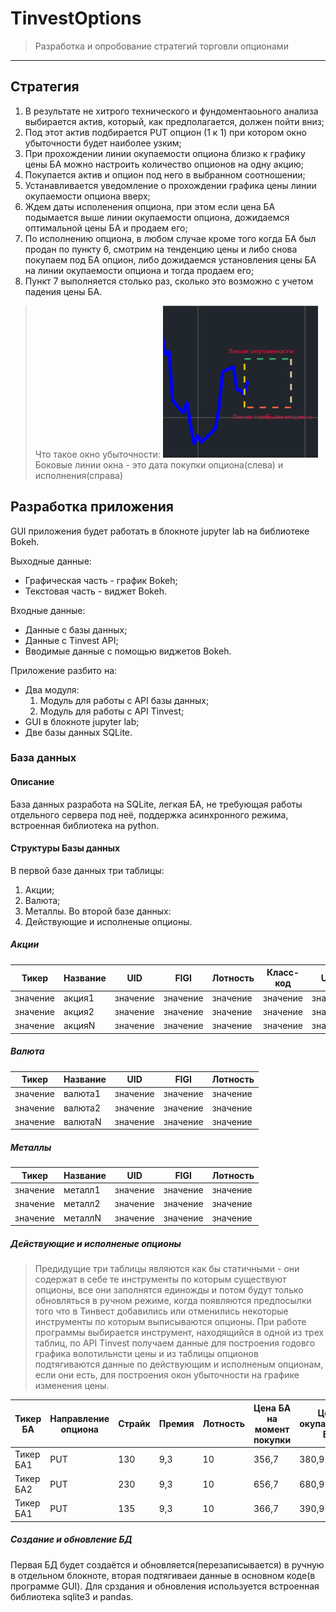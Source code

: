 # TinvestOptions
>Разработка и опробование стратегий торговли опционами
----
## Стратегия
1. В результате не хитрого технического и фундоментаоьного анализа выбирается актив, который, как предполагается, должен пойти вниз;
2. Под этот актив подбирается PUT опцион (1 к 1) при котором окно убыточности будет наиболее узким;
3. При прохождении линии окупаемости опциона близко к графику цены БА можно настроить количество опционов на одну акцию;
4. Покупается актив и опцион под него в выбранном соотношении;
5. Устанавливается уведомление о прохождении графика цены линии окупаемости опциона вверх;
6. Ждем даты исполенения опциона, при этом если цена БА подымается выше линии окупаемости опциона, дожидаемся оптимальной цены БА и продаем его;
7. По исполнению опциона, в любом случае кроме того когда БА был продан по пункту 6, смотрим на тенденцию цены и либо снова покупаем под БА опцион, либо дожидаемся установления цены БА на линии окупаемости опциона и тогда продаем его;
8. Пункт 7 выполняется столько раз, сколько это возможно с учетом падения цены БА.
>Что такое окно убыточности:
>![Окно убыточности](pic/loss_window.png)
>Боковые линии окна - это дата покупки опциона(слева) и исполнения(справа)
## Разработка приложения
GUI приложения будет работать в блокноте jupyter lab на библиотеке Bokeh.

Выходные данные:
- Графическая часть - график Bokeh;
- Текстовая часть - виджет Bokeh.

Входные данные:
- Данные с базы данных;
- Данные с Tinvest API;
- Вводимые данные с помощью виджетов Bokeh.

Приложение разбито на:
- Два модуля:
  1. Модуль для работы с API базы данных;
  2. Модуль для работы с API Tinvest;
- GUI в блокноте jupyter lab;
- Две базы данных SQLite.

### База данных
#### Описание
База данных разработа на SQLite, легкая БА, не требующая работы отдельного сервера под неё, поддержка асинхронного режима, встроенная библиотека на python.
#### Структуры Базы данных
В первой базе данных три таблицы:
1. Акции;
2. Валюта;
3. Металлы.
Во второй базе данных:
1. Действующие и исполненые опционы.
##### Акции
|Тикер|Название|UID|FIGI|Лотность|Класс-код|UUID|
|---------|----------------|------|-------|--------------|---|---|
|значение|акция1|значение|значение|значение|значение|значение|
|значение|акция2|значение|значение|значение|значение|значение|
|значение|акцияN|значение|значение|значение|значение|значение|
##### Валюта
|Тикер|Название|UID|FIGI|Лотность|
|---------|----------------|------|-------|--------------|
|значение|валюта1|значение|значение|значение|
|значение|валюта2|значение|значение|значение|
|значение|валютаN|значение|значение|значение|
##### Металлы
|Тикер|Название|UID|FIGI|Лотность|
|---------|----------------|------|-------|--------------|
|значение|металл1|значение|значение|значение|
|значение|металл2|значение|значение|значение|
|значение|металлN|значение|значение|значение|
##### Действующие и исполненые опционы
>Предидущие три таблицы являются как бы статичными - они содержат в себе те инструменты по которым существуют опционы, все они заполнятся единожды и потом будут только обновляться в ручном режиме, когда появляются предпосылки того что в Тинвест добавились или отменились некоторые инструменты по которым выписываются опционы.
>При работе программы выбирается инструмент, находящийся в одной из трех таблиц, по API Tinvest получаем данные для построения годовго графика волотильнсти цены и из таблицы опционов подтягиваются данные по действующим и исполненым опционам, если они есть, для построения окон убыточности на графике изменения цены.

|Тикер БА|Направление опциона|Страйк|Премия|Лотность|Цена БА на момент покупки|Цена окупаемости БА|Дата покупки или пролонгирования|Дата исполнения|Признак - покупка или пролонгирование|
|---|---|---|---|---|---|---|---|---|---|
Тикер БА1|PUT|130|9,3|10|356,7|380,9|11.11.2024|31.11.2024|True|
Тикер БА2|PUT|230|9,3|10|656,7|680,9|11.11.2024|31.11.2024|True|
Тикер БА1|PUT|135|9,3|10|366,7|390,9|20.11.2024|06.12.2024|False|
##### Создание и обновление БД
Первая БД будет создаётся и обновляется(перезаписывается) в ручную в отдельном блокноте, вторая подтягиваеи данные в основном коде(в программе GUI).
Для срздания и обновления используется встроенная библиотека sqlite3 и pandas.









